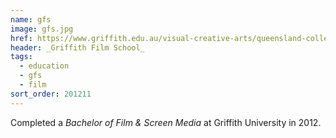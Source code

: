 ```yaml
---
name: gfs
image: gfs.jpg
href: https://www.griffith.edu.au/visual-creative-arts/queensland-college-art/studios/griffith-film-school
header: _Griffith Film School_
tags:
  - education
  - gfs
  - film
sort_order: 201211
---
```

Completed a _Bachelor of Film & Screen Media_ at Griffith University in 2012.
